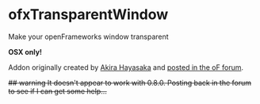 ofxTransparentWindow
====================

Make your openFrameworks window transparent

**OSX only!**

Addon originally created by [Akira Hayasaka](http://www.ampontang.com/) and [posted in the oF forum](http://forum.openframeworks.cc/t/ofxtransparentwindow-osx-only/4811).

~~## warning
It doesn't appear to work with 0.8.0.  Posting back in the forum to see if I can get some help...~~